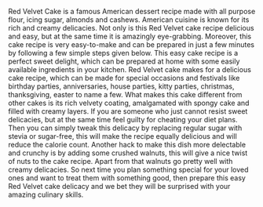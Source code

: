  Red Velvet Cake is a famous American dessert recipe made with all purpose flour, icing sugar, almonds and cashews. American cuisine is known for its rich and creamy delicacies. Not only is this Red Velvet cake recipe delicious and easy, but at the same time it is amazingly eye-grabbing. Moreover, this cake recipe is very easy-to-make and can be prepared in just a few minutes by following a few simple steps given below. This easy cake recipe is a perfect sweet delight, which can be prepared at home with some easily available ingredients in your kitchen. Red Velvet cake makes for a delicious cake recipe, which can be made for special occasions and festivals like birthday parties, anniversaries, house parties, kitty parties, christmas, thanksgiving, easter to name a few. What makes this cake different from other cakes is its rich velvety coating, amalgamated with spongy cake and filled with creamy layers. If you are someone who just cannot resist sweet delicacies, but at the same time feel guilty for cheating your diet plans. Then you can simply tweak this delicacy by replacing regular sugar with stevia or sugar-free, this will make the recipe equally delicious and will reduce the calorie count. Another hack to make this dish more delectable and crunchy is by adding some crushed walnuts, this will give a nice twist of nuts to the cake recipe. Apart from that walnuts go pretty well with creamy delicacies. So next time you plan something special for your loved ones and want to treat them with something good, then prepare this easy Red Velvet cake delicacy and we bet they will be surprised with your amazing culinary skills.




